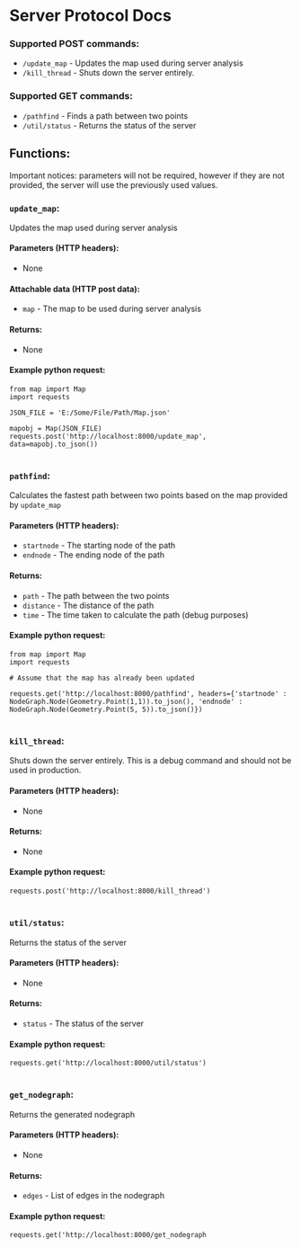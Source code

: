 # Server Protocol Docs

### Supported POST commands:
- `/update_map` - Updates the map used during server analysis
- `/kill_thread` - Shuts down the server entirely.
### Supported GET commands:
- `/pathfind` - Finds a path between two points
- `/util/status` - Returns the status of the server


## Functions:
Important notices:
parameters will not be required, however if they are not provided, the server will use the previously used values.
### `update_map`:
Updates the map used during server analysis
#### Parameters (HTTP headers):
- None
#### Attachable data (HTTP post data):
- `map` - The map to be used during server analysis
#### Returns:
- None
#### Example python request:
```
from map import Map
import requests

JSON_FILE = 'E:/Some/File/Path/Map.json'

mapobj = Map(JSON_FILE)
requests.post('http://localhost:8000/update_map', data=mapobj.to_json())
```

#

### `pathfind`:
Calculates the fastest path between two points based on the map provided by `update_map`
#### Parameters (HTTP headers):
- `startnode` - The starting node of the path
- `endnode` - The ending node of the path
#### Returns:
- `path` - The path between the two points
- `distance` - The distance of the path
- `time` - The time taken to calculate the path (debug purposes)
#### Example python request:
```
from map import Map
import requests

# Assume that the map has already been updated

requests.get('http://localhost:8000/pathfind', headers={'startnode' : NodeGraph.Node(Geometry.Point(1,1)).to_json(), 'endnode' : NodeGraph.Node(Geometry.Point(5, 5)).to_json()})
```

#

### `kill_thread`:
Shuts down the server entirely. This is a debug command and should not be used in production.
#### Parameters (HTTP headers):
- None
#### Returns:
- None
#### Example python request:
```
requests.post('http://localhost:8000/kill_thread')
```

#

### `util/status`:
Returns the status of the server
#### Parameters (HTTP headers):
- None
#### Returns:
- `status` - The status of the server
#### Example python request:
```
requests.get('http://localhost:8000/util/status')
```

#

### `get_nodegraph`:
Returns the generated nodegraph
#### Parameters (HTTP headers):
- None
#### Returns:
- `edges` - List of edges in the nodegraph
#### Example python request:
```
requests.get('http://localhost:8000/get_nodegraph
```